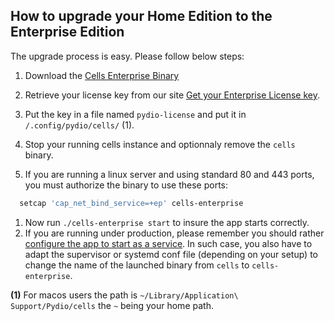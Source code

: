 
## How to upgrade your Home Edition to the Enterprise Edition

The upgrade process is easy. Please follow below steps:

1. Download the [Cells Enterprise Binary](https://download.pydio.com/pub/cells-enterprise/release/1.2.0/linux-amd64/cells-enterprise)
2. Retrieve your license key from our site [Get your Enterprise License key](/en/docs/cells/v1/enterprise-edition-requirements).
3. Put the key in a file named `pydio-license` and put it in `/.config/pydio/cells/` (1).
4. Stop your running cells instance and optionnaly remove the `cells` binary.

5. If you are running a linux server and using standard 80 and 443 ports, you must authorize the binary to use these ports:

```sh
  setcap 'cap_net_bind_service=+ep' cells-enterprise
```

1. Now run `./cells-enterprise start` to insure the app starts correctly.
1. If you are running under production, please remember you should rather [configure the app to start as a service](https://pydio.com/en/docs/cells/v1/launching-cells-service). In such case, you also have to adapt the supervisor or systemd conf file (depending on your setup) to change the name of the launched binary from `cells` to `cells-enterprise`.

__(1)__ For macos users the path is `~/Library/Application\ Support/Pydio/cells` the `~` being your home path.